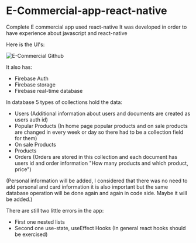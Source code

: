 # E-Commercial-app-react-native
Complete E commercial app used react-native
It was developed in order to have experience about javascript and react-native

Here is the UI's:

![E-Commercial Github](https://user-images.githubusercontent.com/70948122/187611618-51d12d2d-22c6-4b71-9c6d-4a5f7590f817.jpg)

It also has:
- Firebase Auth
- Firebase storage
- Firebase real-time database

In database 5 types of collections hold the data:
- Users (Additional information about users and documents are created as users auth id)
- Popular Products (In home page popular products and on sale products are changed in every week or day so there had to be a collection field for them)
- On sale Products
- Products 
- Orders (Orders are stored in this collection and each document has users id and order information "How many products and which product, price")

(Personal information will be added, I considered that there was no need to add personal and card information it is also important but
the same database operation will be done again and again in code side. Maybe it will be added.)


There are still two little errors in the app:
- First one nested lists
- Second one use-state, useEffect Hooks (In general react hooks should be exercised) 

